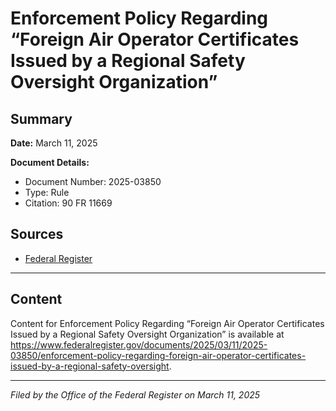 # Enforcement Policy Regarding “Foreign Air Operator Certificates Issued by a Regional Safety Oversight Organization”

## Summary

**Date:** March 11, 2025

**Document Details:**
- Document Number: 2025-03850
- Type: Rule
- Citation: 90 FR 11669

## Sources
- [Federal Register](https://www.federalregister.gov/documents/2025/03/11/2025-03850/enforcement-policy-regarding-foreign-air-operator-certificates-issued-by-a-regional-safety-oversight)

---

## Content

Content for Enforcement Policy Regarding “Foreign Air Operator Certificates Issued by a Regional Safety Oversight Organization” is available at https://www.federalregister.gov/documents/2025/03/11/2025-03850/enforcement-policy-regarding-foreign-air-operator-certificates-issued-by-a-regional-safety-oversight.

---

*Filed by the Office of the Federal Register on March 11, 2025*
